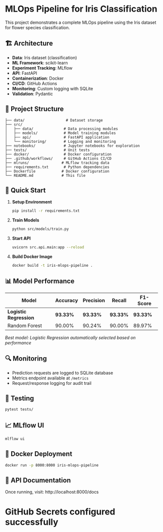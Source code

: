 # MLOps Pipeline for Iris Classification

This project demonstrates a complete MLOps pipeline using the Iris dataset for flower species classification.

## 🏗️ Architecture

- **Data**: Iris dataset (classification)
- **ML Framework**: scikit-learn
- **Experiment Tracking**: MLflow
- **API**: FastAPI
- **Containerization**: Docker
- **CI/CD**: GitHub Actions
- **Monitoring**: Custom logging with SQLite
- **Validation**: Pydantic

## 📁 Project Structure

```
├── data/                   # Dataset storage
├── src/
│   ├── data/              # Data processing modules
│   ├── models/            # Model training modules
│   ├── api/               # FastAPI application
│   └── monitoring/        # Logging and monitoring
├── notebooks/             # Jupyter notebooks for exploration
├── tests/                 # Unit tests
├── docker/                # Docker configuration
├── .github/workflows/     # GitHub Actions CI/CD
├── mlruns/               # MLflow tracking data
├── requirements.txt       # Python dependencies
├── Dockerfile            # Docker configuration
└── README.md             # This file
```

## 🚀 Quick Start

1. **Setup Environment**
   ```bash
   pip install -r requirements.txt
   ```

2. **Train Models**
   ```bash
   python src/models/train.py
   ```

3. **Start API**
   ```bash
   uvicorn src.api.main:app --reload
   ```

4. **Build Docker Image**
   ```bash
   docker build -t iris-mlops-pipeline .
   ```

## 📊 Model Performance

| Model | Accuracy | Precision | Recall | F1-Score |
|-------|----------|-----------|--------|----------|
| **Logistic Regression** | **93.33%** | **93.33%** | **93.33%** | **93.33%** |
| Random Forest | 90.00% | 90.24% | 90.00% | 89.97% |

*Best model: Logistic Regression automatically selected based on performance*

## 🔍 Monitoring

- Prediction requests are logged to SQLite database
- Metrics endpoint available at `/metrics`
- Request/response logging for audit trail

## 🧪 Testing

```bash
pytest tests/
```

## 📈 MLflow UI

```bash
mlflow ui
```

## 🐳 Docker Deployment

```bash
docker run -p 8000:8000 iris-mlops-pipeline
```

## 📝 API Documentation

Once running, visit: http://localhost:8000/docs
# GitHub Secrets configured successfully
